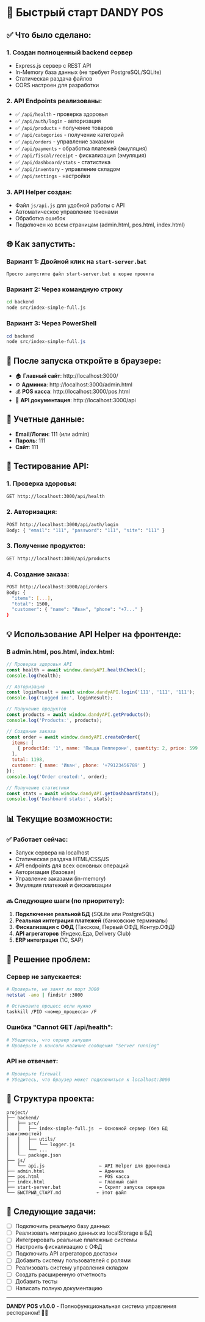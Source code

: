 # 🚀 Быстрый старт DANDY POS

## ✅ Что было сделано:

### 1. **Создан полноценный backend сервер**
- Express.js сервер с REST API
- In-Memory база данных (не требует PostgreSQL/SQLite)
- Статическая раздача файлов
- CORS настроен для разработки

### 2. **API Endpoints реализованы:**
- ✅ `/api/health` - проверка здоровья
- ✅ `/api/auth/login` - авторизация
- ✅ `/api/products` - получение товаров
- ✅ `/api/categories` - получение категорий
- ✅ `/api/orders` - управление заказами
- ✅ `/api/payments` - обработка платежей (эмуляция)
- ✅ `/api/fiscal/receipt` - фискализация (эмуляция)
- ✅ `/api/dashboard/stats` - статистика
- ✅ `/api/inventory` - управление складом
- ✅ `/api/settings` - настройки

### 3. **API Helper создан:**
- Файл `js/api.js` для удобной работы с API
- Автоматическое управление токенами
- Обработка ошибок
- Подключен ко всем страницам (admin.html, pos.html, index.html)

## 🌐 Как запустить:

### Вариант 1: Двойной клик на `start-server.bat`
```
Просто запустите файл start-server.bat в корне проекта
```

### Вариант 2: Через командную строку
```bash
cd backend
node src/index-simple-full.js
```

### Вариант 3: Через PowerShell
```powershell
cd backend
node src/index-simple-full.js
```

## 📱 После запуска откройте в браузере:

- 🏠 **Главный сайт**: http://localhost:3000/
- ⚙️ **Админка**: http://localhost:3000/admin.html
- 💰 **POS касса**: http://localhost:3000/pos.html
- 📡 **API документация**: http://localhost:3000/api

## 🔐 Учетные данные:

- **Email/Логин**: 111 (или admin)
- **Пароль**: 111
- **Сайт**: 111

## 🧪 Тестирование API:

### 1. Проверка здоровья:
```bash
GET http://localhost:3000/api/health
```

### 2. Авторизация:
```bash
POST http://localhost:3000/api/auth/login
Body: { "email": "111", "password": "111", "site": "111" }
```

### 3. Получение продуктов:
```bash
GET http://localhost:3000/api/products
```

### 4. Создание заказа:
```bash
POST http://localhost:3000/api/orders
Body: {
  "items": [...],
  "total": 1500,
  "customer": { "name": "Иван", "phone": "+7..." }
}
```

## 💡 Использование API Helper на фронтенде:

### В admin.html, pos.html, index.html:

```javascript
// Проверка здоровья API
const health = await window.dandyAPI.healthCheck();
console.log(health);

// Авторизация
const loginResult = await window.dandyAPI.login('111', '111', '111');
console.log('Logged in:', loginResult);

// Получение продуктов
const products = await window.dandyAPI.getProducts();
console.log('Products:', products);

// Создание заказа
const order = await window.dandyAPI.createOrder({
  items: [
    { productId: '1', name: 'Пицца Пепперони', quantity: 2, price: 599 }
  ],
  total: 1198,
  customer: { name: 'Иван', phone: '+79123456789' }
});
console.log('Order created:', order);

// Получение статистики
const stats = await window.dandyAPI.getDashboardStats();
console.log('Dashboard stats:', stats);
```

## 📊 Текущие возможности:

### ✅ Работает сейчас:
- Запуск сервера на localhost
- Статическая раздача HTML/CSS/JS
- API endpoints для всех основных операций
- Авторизация (базовая)
- Управление заказами (in-memory)
- Эмуляция платежей и фискализации

### 🔜 Следующие шаги (по приоритету):
1. **Подключение реальной БД** (SQLite или PostgreSQL)
2. **Реальная интеграция платежей** (банковские терминалы)
3. **Фискализация с ОФД** (Такском, Первый ОФД, Контур.ОФД)
4. **API агрегаторов** (Яндекс.Еда, Delivery Club)
5. **ERP интеграция** (1С, SAP)

## 🐛 Решение проблем:

### Сервер не запускается:
```bash
# Проверьте, не занят ли порт 3000
netstat -ano | findstr :3000

# Остановите процесс если нужно
taskkill /PID <номер_процесса> /F
```

### Ошибка "Cannot GET /api/health":
```bash
# Убедитесь, что сервер запущен
# Проверьте в консоли наличие сообщения "Server running"
```

### API не отвечает:
```bash
# Проверьте firewall
# Убедитесь, что браузер может подключиться к localhost:3000
```

## 📝 Структура проекта:

```
project/
├── backend/
│   ├── src/
│   │   ├── index-simple-full.js  ← Основной сервер (без БД зависимостей)
│   │   ├── utils/
│   │   │   └── logger.js
│   │   └── ...
│   └── package.json
├── js/
│   └── api.js                    ← API Helper для фронтенда
├── admin.html                    ← Админка
├── pos.html                      ← POS касса
├── index.html                    ← Главный сайт
├── start-server.bat              ← Скрипт запуска сервера
└── БЫСТРЫЙ_СТАРТ.md             ← Этот файл
```

## 🎯 Следующие задачи:

- [ ] Подключить реальную базу данных
- [ ] Реализовать миграцию данных из localStorage в БД
- [ ] Интегрировать реальные платежные системы
- [ ] Настроить фискализацию с ОФД
- [ ] Подключить API агрегаторов доставки
- [ ] Добавить систему пользователей с ролями
- [ ] Реализовать систему управления складом
- [ ] Создать расширенную отчетность
- [ ] Добавить тесты
- [ ] Написать полную документацию

---

**DANDY POS v1.0.0** - Полнофункциональная система управления рестораном! 🍕✨

